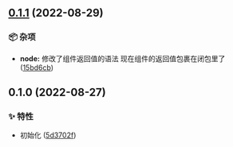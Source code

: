 

## [0.1.1](https://github.com/Dissme/easy-view/compare/0.1.0...0.1.1) (2022-08-29)


### 📦 杂项

* **node:** 修改了组件返回值的语法 现在组件的返回值包裹在闭包里了 ([15bd6cb](https://github.com/Dissme/easy-view/commit/15bd6cb42a2aa626416d508578fff4e6bdaab9e6))

## 0.1.0 (2022-08-27)


### ✨ 特性

* 初始化 ([5d3702f](https://github.com/Dissme/easy-view/commit/5d3702f401259ed0dfd2176d8fa919bf988cf40e))